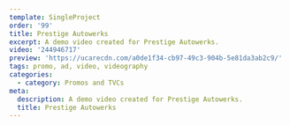 ```yaml
---
template: SingleProject
order: '99'
title: Prestige Autowerks
excerpt: A demo video created for Prestige Autowerks.
video: '244946717'
preview: 'https://ucarecdn.com/a0de1f34-cb97-49c3-904b-5e81da3ab2c9/'
tags: promo, ad, video, videography
categories:
  - category: Promos and TVCs
meta:
  description: A demo video created for Prestige Autowerks.
  title: Prestige Autowerks
---
```

